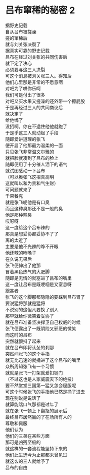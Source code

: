 # 吕布窜稀的秘密 2

据野史记载  
自从吕布被搓澡  
搓的窜稀后  
就与刘关张决裂了  
据真实可靠的野史记载  
吕布在经过刘关张的共同伤害后  
就下定了决心  
必须要与这三人决裂  
可这个消息被刘关张三人。得知后  
他们心里那是非常的不愿意啊  
对吧为了哄你乐呵  
我们可是付出了很多  
对吧又买水果又搓澡的还外带一个擦屁股  
于是再经过三人的共同商议后  
就决定了  
给他绑了  
没招啊。你在不逮住他他就跑了  
于是乎这三人就动起了手段  
随即爱讲道理的张飞  
便开启了他那最为温柔的一面  
只见张飞非常温文尔雅的  
就把脸就凑到了吕布的脸上  
随即便用了十分催人泪下的语气  
就试图感动一下吕布  
（可以奥张飞这招真高明  
这就叫以和为贵和气生财）  
可问题就来了  
千果餐克  
就是张飞呢他是有口臭  
而且这种臭那还不是一般的臭  
他是那种辣臭  
哎呀呀  
这一度给这个吕布辣的  
那真是想妥协都妥协不了了  
离的太近了  
主要是他不光辣的睁不开眼  
他还辣的呛嗓子  
在久说无果后  
张飞便伸出了他那  
冒着黑色热气的大肥脚  
随即是无情的就塞进了吕布的嘴里  
这一度让吕布是既哽咽是又室息呀  
跟甚者  
张飞的这个脚那都隐隐的要踩到吕布胃了  
要说猛将那就是猛将  
不说别的这但凡要换了别人  
那早就给你微笑着妥协了  
就在吕布准备坚决捍卫自己权威的时候  
张飞便露出了一既阴险又邪恶的微笑  
而这时的吕布  
突然就颤抖了起来  
就在吕布即将认怂的刹那  
突然间张飞的这个手指  
就无比迅速的就捅进了这个吕布的嘴里  
众所周知张飞有一个习惯  
就就是张飞一打架就爱扣钢门  
（不过这也是人家威震天下的绝技）  
要不然堂堂三国第一猛又怎会屈服呢  
可这个时候张飞的手指他已然是捅了进去  
现在别说是说话了  
就算能喘口气那都是过年了  
就在张飞一顿上下翻抠的展示后  
最终吕布居然赢的了在场所有人的  
尊敬和佩服  
他们认为  
他们的三弟在某些方面  
那可是凶残至极的  
就这样的一套流程能坚持下来的  
他们此生选今为止那都未曾见过  
就这么的三人就给予了  
吕布的自由  
